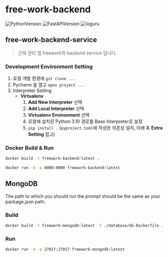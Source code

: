 # free-work-backend

![PythonVersion](https://img.shields.io/badge/python-3.9.13-blue)
![FastAPIVersion](https://img.shields.io/badge/fastapi-0.103.1-yellowgreen)
![loguru](https://img.shields.io/badge/loguru-0.7.1-orange)

## free-work-backend-service

> 근태 관리 앱 freework의 backend service 입니다.



###  Development Environment Setting
1. 로컬 개발 환경에 `git clone ...` 
2. Pycharm 을 열고 `open project ...`
3. Interpreter Setting
   - **Virtualenv**
     1. **Add New Interpreter** 선택
     2. **Add Local Interpreter** 선택
     3. **Virtualenv Environment** 선택 
     4. 로컬에 설치된 Python 3.10 경로를 Base Interpreter로 설정
     5. `pip install .` (`pyproject.toml`에 작성한 의존성 설치, 아래 **3. Extra Setting** 참고)

### Docker Build & Run
```bash
docker build -t freework-backend:latest .
```

```bash
docker run -d -p 8000:8000 freework-backend:latest
```

## MongoDB
The path to which you should run the prompt should be the same as your package.json path.

### Build
```bash
docker build -t freework-mongodb:latest -f ./database/db.Dockerfile .
```

### Run
```bash
docker run -d -p 27017:27017 freework-mongodb:latest
```
